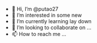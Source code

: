 - 👋 Hi, I’m @putao27
- 👀 I’m interested in some new
- 🌱 I’m currently learning lay down
- 💞️ I’m looking to collaborate on ...
- 📫 How to reach me ...

<!---
putao27/putao27 is a ✨ special ✨ repository because its `README.md` (this file) appears on your GitHub profile.
You can click the Preview link to take a look at your changes.
--->
